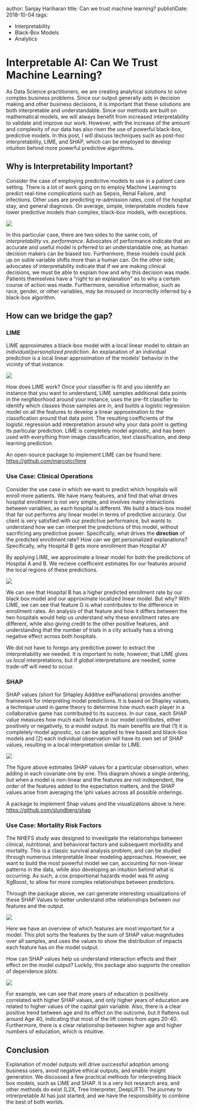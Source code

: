 author: Sanjay Hariharan
title: Can we trust machine learning?
publishDate: 2018-10-04
tags: 
 - Interpretability
 - Black-Box Models
 - Analytics

# Interpretable AI: Can We Trust Machine Learning?

As Data Science practitioners, we are creating analytical solutions to solve complex business problems. Since our output generally aids in decision making and other business decisions, it is important that these solutions are both interpretable and understandable. Since our methods are built on mathematical models, we will always benefit from increased interpretability to validate and improve our work. However, with the increase of the amount and complexity of our data has also risen the use of powerful black-box, predictive models. In this post, I will discuss techniques such as post-hoc interpretability, LIME, and SHAP, which can be employed to develop intuition behind more powerful predictive algorithms. 

## Why is Interpretability Important?

Consider the case of employing predictive models to use in a patient care setting. There is a lot of work going on to employ Machine Learning to predict real-time complications such as Sepsis, Renal Failure, and infections. Other uses are predicting re-admission rates, cost of the hospital stay, and general diagnosis. On average, simple, interpretable models have lower predictive models than complex, black-box models, with exceptions.

![](/img/perf_vs_int.png)

In this particular case, there are two sides to the same coin, of *interpretability* vs. *performance*. Advocates of performance indicate that an accurate and useful model is prferred to an understandable one, as human decision makers can be biased too. Furthermore, these models could pick up on suble variable shifts more than a human can. On the other side, advocates of interpretability indicate that if we are making clinical decisions, we must be able to explain how and why this decision was made. Patients themselves have a "right to an explanation" as to why a certain course of action was made. Furthermore, sensitive information, such as race, gender, or other variables, may be misused or incorrectly inferred by a black-box algorithm.

## How can we bridge the gap?

### LIME

LIME approximates a black-box model with a local linear model to obtain an *individual/personalized prediction*. An explanation of an individual prediction is a local linear approximation of the models' behavior in the vicinity of that instance. 

![](/img/lime.png)

How does LIME work? Once your classifier is fit and you identify an instance that you want to understand, LIME samples additional data points in the neighborhood around your instance, uses the pre-fit classifier to identify which classes those samples are in, and builds a logistic regression model on all the features to develop a linear approximation to the classification around that data point. The resulting coefficients of the logistic regression add interpretation around why your data point is getting its particular prediction. LIME is completely model agnostic, and has been used with everything from image classification, text classification, and deep learning prediction.

An open-source package to implement LIME can be found here: https://github.com/marcotcr/lime

### Use Case: Clinical Operations

Consider the use case in which we want to predict which hospitals will enroll more patients. We have many features, and find that what drives hospital enrollment is not very simple, and involves many interactions between variables, as each hospital is different. We build a black-box model that far out performs any linear model in terms of predictive accuracy. Our client is very satisfied with our predictive performance, but wants to understand how we can interpret the predictions of this model, without sacrificing any predictive power. Specifically, what drives the **direction** of the predicted enrollment rate? How can we get personalized explanations? Specifically, why Hospital B gets more enrollment than Hospital A?

By applying LIME, we approximate a linear model for both the predictions of Hospital A and B. We recieve coefficeint estimates for our features around the local regions of these predictions.

![](/img/lime_clinical.png)

We can see that Hospital B has a higher predicted enrollment rate by our black box model and our approximate localized linear model. But why? With LIME, we can see that feature G is what contributes to the difference in enrollment rates. An analysis of that feature and how it differs between the two hospitals would help us understand why these enrollment rates are different, while also giving credit to the other positive features, and understanding that the number of trials in a city actually has a strong negative effect across both hospitals.

We did not have to forego any predictive power to extract the interpretability we needed. It is important to note, however, that LIME gives us *local* interpretations, but if *global* interpretations are needed, some trade-off will need to occur.

### SHAP

SHAP values (short for SHapley Additive exPlanations) provides another framework for interpreting model predictions. It is based on Shapley values, a technique used in game theory to determine how much each player in a collaborative game has contributed to its success. In our case, each SHAP value measures how much each feature in our model contributes, either positively or negatively, to a model output. Its main benefits are that (1) it is completely model agnostic, so can be applied to tree based and black-box models and (2) each individual observation will have its own set of SHAP values, resulting in a local interpretation similar to LIME.

![](/img/shap_explanation.png)

The figure above estimates SHAP values for a particular observation, when adding in each covariate one by one. This diagram shows a single ordering, but when a model is non-linear and the features are not independent, the order of the features added to the expectation matters, and the SHAP values arise from averaging the \phi values across all possible orderings.

A package to implement Shap values and the visualizations above is here: https://github.com/slundberg/shap 

### Use Case: Mortality Risk Factors

The NHEFS study was designed to investigate the relationships between clinical, nutritional, and behavioral factors and subsequent morbidity and mortality. This is a classic survival analysis problem, and can be studied through numerous interpretable linear modeling approaches. However, we want to build the most powerful model we can, accounting for non-linear patterns in the data, while also developing an intuition behind what is occurring. As such, a cox proportional hazards model was fit using XgBoost, to allow for more complex relationships between predictors.

Through the package above, we can generate interesting visualizations of these SHAP Values to better understand othe relationships between our features and the output.

![](/img/shap_summary.png)

Here we have an overview of which features are most important for a model. This plot sorts the features by the sum of SHAP value magnitudes over all samples, and uses the values to show the distribution of impacts each feature has on the model output.

How can SHAP values help us understand interaction effects and their effect on the model output? Luckily, this package also supports the creation of dependence plots:

![](/img/shap_dependence.png)

For example, we can see that more years of education is positively correlated with higher SHAP values, and only higher years of education are related to higher values of the capital gain variable. Also, there is a clear positive trend between age and its effect on the outcome, but it flattens out around Age 40, indicating that most of the lift comes from ages 20-40. Furthermore, there is a clear relationship between higher age and higher numbers of education, which is intuitive.

## Conclusion

Explanation of model outputs will drive successful adoption among business users, avoid negative ethical outputs, and enable insight generation. We discussed a few practical methods for interpreting black box models, such as LIME and SHAP. It is a very hot research area, and other methods do exist (L2X, Tree Interpreter, DeepLIFT). The journey to intrerpretable AI has just started, and we have the responsibility to combine the best of both worlds.

